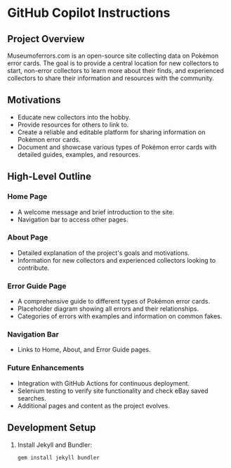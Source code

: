 # GitHub Copilot Instructions

## Project Overview

Museumoferrors.com is an open-source site collecting data on Pokémon error cards. The goal is to provide a central location for new collectors to start, non-error collectors to learn more about their finds, and experienced collectors to share their information and resources with the community.

## Motivations

- Educate new collectors into the hobby.
- Provide resources for others to link to.
- Create a reliable and editable platform for sharing information on Pokémon error cards.
- Document and showcase various types of Pokémon error cards with detailed guides, examples, and resources.

## High-Level Outline

### Home Page
- A welcome message and brief introduction to the site.
- Navigation bar to access other pages.

### About Page
- Detailed explanation of the project's goals and motivations.
- Information for new collectors and experienced collectors looking to contribute.

### Error Guide Page
- A comprehensive guide to different types of Pokémon error cards.
- Placeholder diagram showing all errors and their relationships.
- Categories of errors with examples and information on common fakes.

### Navigation Bar
- Links to Home, About, and Error Guide pages.

### Future Enhancements
- Integration with GitHub Actions for continuous deployment.
- Selenium testing to verify site functionality and check eBay saved searches.
- Additional pages and content as the project evolves.

## Development Setup

1. Install Jekyll and Bundler:
   ```sh
   gem install jekyll bundler